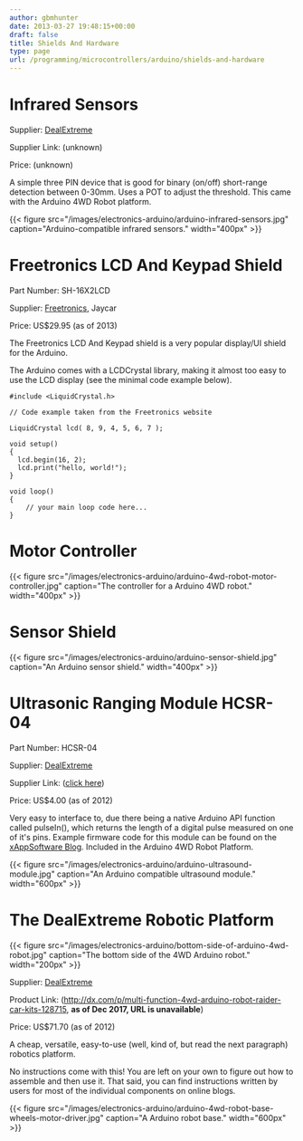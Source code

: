 ```yaml
---
author: gbmhunter
date: 2013-03-27 19:48:15+00:00
draft: false
title: Shields And Hardware
type: page
url: /programming/microcontrollers/arduino/shields-and-hardware
---
```


# Infrared Sensors




Supplier: [DealExtreme](http://dx.com/)  

 Supplier Link: (unknown)  

 Price: (unknown)




A simple three PIN device that is good for binary (on/off) short-range detection between 0-30mm. Uses a POT to adjust the threshold. This came with the Arduino 4WD Robot platform.




{{< figure src="/images/electronics-arduino/arduino-infrared-sensors.jpg" caption="Arduino-compatible infrared sensors."  width="400px" >}}




# Freetronics LCD And Keypad Shield




Part Number: SH-16X2LCD  

 Supplier: [Freetronics](http://www.freetronics.com/collections/display/products/lcd-keypad-shield#.UXtkG7V_rSg), Jaycar  

 Price: US$29.95 (as of 2013)




The Freetronics LCD And Keypad shield is a very popular display/UI shield for the Arduino.




The Arduino comes with a LCDCrystal library, making it almost too easy to use the LCD display (see the minimal code example below).



    
    #include <LiquidCrystal.h>
    
    // Code example taken from the Freetronics website
    
    LiquidCrystal lcd( 8, 9, 4, 5, 6, 7 );
    
    void setup()
    {
      lcd.begin(16, 2);
      lcd.print("hello, world!");
    }
    
    void loop()
    {
        // your main loop code here...
    }







# Motor Controller




{{< figure src="/images/electronics-arduino/arduino-4wd-robot-motor-controller.jpg" caption="The controller for a Arduino 4WD robot."  width="400px" >}}




# Sensor Shield




{{< figure src="/images/electronics-arduino/arduino-sensor-shield.jpg" caption="An Arduino sensor shield."  width="400px" >}}




# Ultrasonic Ranging Module HCSR-04




Part Number: HCSR-04  

 Supplier: [DealExtreme](http://dx.com/)  

 Supplier Link: ([click here](http://dx.com/p/hc-sr04-ultrasonic-sensor-distance-measuring-module-133696))  

 Price: US$4.00 (as of 2012)




Very easy to interface to, due there being a native Arduino API function called pulseIn(), which returns the length of a digital pulse measured on one of it's pins. Example firmware code for this module can be found on the [xAppSoftware Blog](http://www.xappsoftware.com/wordpress/2012/03/15/how-to-interface-the-hc-sr04-ultrasonic-ranging-module-to-arduino/). Included in the Arduino 4WD Robot Platform.




{{< figure src="/images/electronics-arduino/arduino-ultrasound-module.jpg" caption="An Arduino compatible ultrasound module."  width="600px" >}}




# The DealExtreme Robotic Platform




{{< figure src="/images/electronics-arduino/bottom-side-of-arduino-4wd-robot.jpg" caption="The bottom side of the 4WD Arduino robot."  width="200px" >}}




Supplier: [DealExtreme](http://dx.com/)  

 Product Link: (http://dx.com/p/multi-function-4wd-arduino-robot-raider-car-kits-128715, **as of Dec 2017, URL is unavailable**)  

 Price: US$71.70 (as of 2012)




A cheap, versatile, easy-to-use (well, kind of, but read the next paragraph) robotics platform.




No instructions come with this! You are left on your own to figure out how to assemble and then use it. That said, you can find instructions written by users for most of the individual components on online blogs.




{{< figure src="/images/electronics-arduino/arduino-4wd-robot-base-wheels-motor-driver.jpg" caption="A Arduino robot base."  width="600px" >}}
